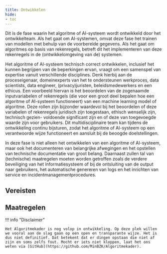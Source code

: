 ```yaml
--- 
title: Ontwikkelen
hide:
- toc
---
```


Dit is de fase waarin het algoritme of AI-systeem wordt ontwikkeld door het ontwikkelteam. 
Als het gaat om AI-systemen, omvat deze fase het trainen van modellen met behulp van de voorbereide gegevens.
Als het gaat om algoritmes op basis van rekenregels, betreft dit het implementeren van deze rekenregels in de (ontwikkelomgeving van de) systemen.  

Het algoritme of AI-systeem technisch correct ontwikkelen, inclusief het kunnen begrijpen van de beperkingen ervan, vraagt om een samenspel van expertise vanuit verschillende disciplines. 
Denk hierbij aan de proceseigenaar, domeinexperts van het te ondersteunen werkproces, data scientists, data engineer, (privacy)juristen, beleidsmedewerkers en een ethicus. 
Een voorbeeld hiervan is het beoordelen van de zogenaamde inputvariabelen of rekenregels (die voor een groot deel bepalen hoe een algoritme of AI-systeem functioneert) van een machine learning model of algoritme. 
Deze rollen zijn bijzonder waardevol bij het beoordelen of deze variabelen of rekenregels juridisch zijn toegestaan, ethisch wenselijk zijn, technisch gezien- voldoende significant zijn en of deze van toegevoegde waarde zijn voor gebruikers. 
Dit multidisciplinaire team kan tijdens de ontwikkeling continu bijsturen, zodat het algoritme of AI-systeem op een verantwoorde wijze functioneert en aansluit bij de beoogde doelstellingen.  

In deze fase is niet alleen het ontwikkelen van een algoritme of AI-systeem, maar ook het documenteren van belangrijke afwegingen en het opstellen van technische documentatie van groot belang. 
Daarnaast zullen tal van (technische) maatregelen moeten worden getroffen zoals de verdere beveiliging van het informatiesysteem of bij de ontsluiting van de output naar gebruikers, het automatische genereren van logs en het inrichten van service en incidentmanagementprocedures.  

## Vereisten

<!-- list_vereisten levenscyclus/ontwikkelen no-rol no-levenscyclus no-search no-onderwerp -->

## Maatregelen

<!-- list_maatregelen levenscyclus/ontwikkelen no-rol no-levenscyclus no-search no-onderwerp -->


!!! info "Disclaimer"

    Het Algoritmekader is nog volop in ontwikkeling. Op deze plek willen we vooral aan de slag gaan op een open en transparante wijze. Het is dus niet definitief. Dat betekent dat er dingen opstaan die niet af zijn en soms zelfs fout. Mocht er iets niet kloppen, laat het ons weten via [GitHub](https://github.com/MinBZK/Algoritmekader).
